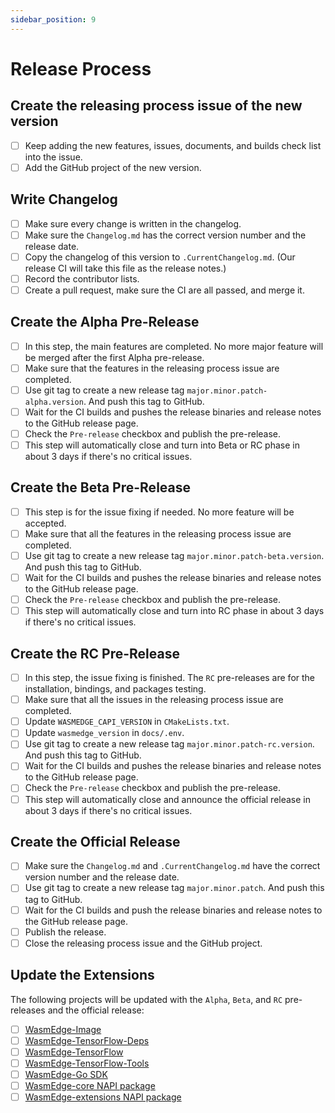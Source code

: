 ```yaml
---
sidebar_position: 9
---
```


# Release Process

## Create the releasing process issue of the new version

-   [ ] Keep adding the new features, issues, documents, and builds check list into the issue.
-   [ ] Add the GitHub project of the new version.

## Write Changelog

-   [ ] Make sure every change is written in the changelog.
-   [ ] Make sure the `Changelog.md` has the correct version number and the release date.
-   [ ] Copy the changelog of this version to `.CurrentChangelog.md`. (Our release CI will take this file as the release notes.)
-   [ ] Record the contributor lists.
-   [ ] Create a pull request, make sure the CI are all passed, and merge it.

## Create the Alpha Pre-Release

-   [ ] In this step, the main features are completed. No more major feature will be merged after the first Alpha pre-release.
-   [ ] Make sure that the features in the releasing process issue are completed.
-   [ ] Use git tag to create a new release tag `major.minor.patch-alpha.version`. And push this tag to GitHub.
-   [ ] Wait for the CI builds and pushes the release binaries and release notes to the GitHub release page.
-   [ ] Check the `Pre-release` checkbox and publish the pre-release.
-   [ ] This step will automatically close and turn into Beta or RC phase in about 3 days if there's no critical issues.

## Create the Beta Pre-Release

-   [ ] This step is for the issue fixing if needed. No more feature will be accepted.
-   [ ] Make sure that all the features in the releasing process issue are completed.
-   [ ] Use git tag to create a new release tag `major.minor.patch-beta.version`. And push this tag to GitHub.
-   [ ] Wait for the CI builds and pushes the release binaries and release notes to the GitHub release page.
-   [ ] Check the `Pre-release` checkbox and publish the pre-release.
-   [ ] This step will automatically close and turn into RC phase in about 3 days if there's no critical issues.

## Create the RC Pre-Release

-   [ ] In this step, the issue fixing is finished. The `RC` pre-releases are for the installation, bindings, and packages testing.
-   [ ] Make sure that all the issues in the releasing process issue are completed.
-   [ ] Update `WASMEDGE_CAPI_VERSION` in `CMakeLists.txt`.
-   [ ] Update `wasmedge_version` in `docs/.env`.
-   [ ] Use git tag to create a new release tag `major.minor.patch-rc.version`. And push this tag to GitHub.
-   [ ] Wait for the CI builds and pushes the release binaries and release notes to the GitHub release page.
-   [ ] Check the `Pre-release` checkbox and publish the pre-release.
-   [ ] This step will automatically close and announce the official release in about 3 days if there's no critical issues.

## Create the Official Release

-   [ ] Make sure the `Changelog.md` and `.CurrentChangelog.md` have the correct version number and the release date.
-   [ ] Use git tag to create a new release tag `major.minor.patch`. And push this tag to GitHub.
-   [ ] Wait for the CI builds and push the release binaries and release notes to the GitHub release page.
-   [ ] Publish the release.
-   [ ] Close the releasing process issue and the GitHub project.

## Update the Extensions

The following projects will be updated with the `Alpha`, `Beta`, and `RC` pre-releases and the official release:

-   [ ] [WasmEdge-Image](https://github.com/second-state/WasmEdge-image)
-   [ ] [WasmEdge-TensorFlow-Deps](https://github.com/second-state/WasmEdge-tensorflow-deps)
-   [ ] [WasmEdge-TensorFlow](https://github.com/second-state/WasmEdge-tensorflow)
-   [ ] [WasmEdge-TensorFlow-Tools](https://github.com/second-state/WasmEdge-tensorflow-tools)
-   [ ] [WasmEdge-Go SDK](https://github.com/second-state/WasmEdge-go)
-   [ ] [WasmEdge-core NAPI package](https://github.com/second-state/wasmedge-core)
-   [ ] [WasmEdge-extensions NAPI package](https://github.com/second-state/wasmedge-extensions)
